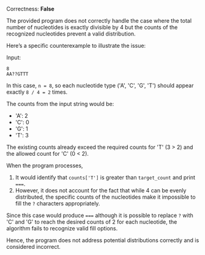 Correctness: **False**

The provided program does not correctly handle the case where the total number of nucleotides is exactly divisible by 4 but the counts of the recognized nucleotides prevent a valid distribution. 

Here’s a specific counterexample to illustrate the issue:

Input:
```
8
AA??GTTT
```

In this case, `n = 8`, so each nucleotide type ('A', 'C', 'G', 'T') should appear exactly `8 / 4 = 2` times. 

The counts from the input string would be:
- 'A': 2
- 'C': 0
- 'G': 1
- 'T': 3

The existing counts already exceed the required counts for 'T' (3 > 2) and the allowed count for 'C' (0 < 2). 

When the program processes,
1. It would identify that `counts['T']` is greater than `target_count` and print `===`.
2. However, it does not account for the fact that while 4 can be evenly distributed, the specific counts of the nucleotides make it impossible to fill the `?` characters appropriately.

Since this case would produce `===` although it is possible to replace `?` with 'C' and 'G' to reach the desired counts of 2 for each nucleotide, the algorithm fails to recognize valid fill options. 

Hence, the program does not address potential distributions correctly and is considered incorrect.